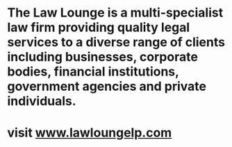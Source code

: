 # The Law Lounge is a multi-specialist law firm providing quality legal services to a diverse range of clients including businesses, corporate bodies, financial institutions, government agencies and private individuals.
# visit www.lawloungelp.com
